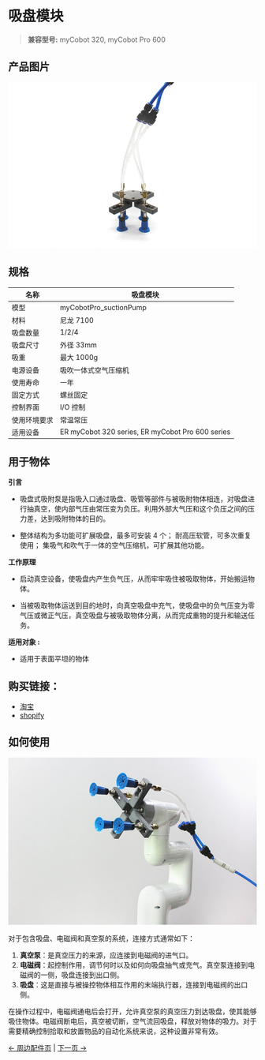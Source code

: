 # 吸盘模块

> **兼容型号:** myCobot 320, myCobot Pro 600

## 产品图片

<img src="../../../resources/1-ProductIntroduction/1.4/1.4.2-PumpCup/吸盘模块1.jpg" alt="img-1" width="800" height=“auto” />

## 规格

| **名称**     | **吸盘模块**                                     |
| ------------ | ------------------------------------------------ |
| 模型         | myCobotPro_suctionPump                           |
| 材料         | 尼龙 7100                                        |
| 吸盘数量     | 1/2/4                                            |
| 吸盘尺寸     | 外径 33mm                                        |
| 吸重         | 最大 1000g                                       |
| 电源设备     | 吸吹一体式空气压缩机                             |
| 使用寿命     | 一年                                             |
| 固定方式     | 螺丝固定                                         |
| 控制界面     | I/O 控制                                         |
| 使用环境要求 | 常温常压                                         |
| 适用设备     | ER myCobot 320 series, ER myCobot Pro 600 series |

## 用于物体

**引言**

- 吸盘式吸附泵是指吸入口通过吸盘、吸管等部件与被吸附物体相连，对吸盘进行抽真空，使内部气压由常压变为负压。利用外部大气压和这个负压之间的压力差，达到吸附物体的目的。

- 整体结构为多功能可扩展吸盘，最多可安装 4 个；
  耐高压软管，可多次重复使用；
  集吸气和吹气于一体的空气压缩机，可扩展其他功能。

**工作原理**

- 启动真空设备，使吸盘内产生负气压，从而牢牢吸住被吸取物体，开始搬运物体。

- 当被吸取物体运送到目的地时，向真空吸盘中充气，使吸盘中的负气压变为零气压或微正气压，真空吸盘与被吸取物体分离，从而完成重物的提升和输送任务。

**适用对象 :**

- 适用于表面平坦的物体

## 购买链接：

- [淘宝](https://shop504055678.taobao.com)
- [shopify](https://shop.elephantrobotics.com/)

## 如何使用

<img src="../../../resources/1-ProductIntroduction/1.4/1.4.2-PumpCup/吸盘模块2.jpg" alt="img-1" width="800" height=“auto” />

对于包含吸盘、电磁阀和真空泵的系统，连接方式通常如下：

1. **真空泵**：是真空压力的来源，应连接到电磁阀的进气口。
2. **电磁阀**：起控制作用，调节何时以及如何向吸盘抽气或充气。真空泵连接到电磁阀的一侧，吸盘连接到出口侧。
3. **吸盘**：这是直接与被操控物体相互作用的末端执行器，连接到电磁阀的出口侧。

在操作过程中，电磁阀通电后会打开，允许真空泵的真空压力到达吸盘，使其能够吸住物体。电磁阀断电后，真空被切断，空气流回吸盘，释放对物体的吸力。对于需要精确控制拾取和放置物品的自动化系统来说，这种设置非常有效。

[← 周边配件页](../README.md#pump-cup) | [下一页 →](../1.4.3-Camera/1-CameraModulePro.md)

